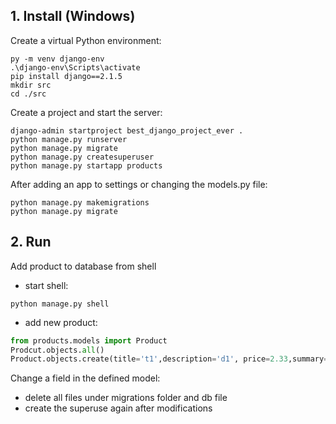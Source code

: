 ## 1. Install (Windows)

Create a virtual Python environment:
```
py -m venv django-env
.\django-env\Scripts\activate
pip install django==2.1.5
mkdir src
cd ./src
```

Create a project and start the server:

```
django-admin startproject best_django_project_ever .
python manage.py runserver
python manage.py migrate
python manage.py createsuperuser
python manage.py startapp products
```

After adding an app to settings or changing the models.py file:
```
python manage.py makemigrations
python manage.py migrate
```

## 2. Run

Add product to database from shell

- start shell:
```
python manage.py shell
```

- add new product:

```python
from products.models import Product
Prodcut.objects.all()
Product.objects.create(title='t1',description='d1', price=2.33,summary='s1')
```

Change a field in the defined model:
- delete all files under migrations folder and db file 
- create the superuse again after modifications



